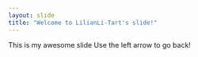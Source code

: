```yaml
---
layout: slide
title: "Welcome to LilianLi-Tart's slide!"
---
```

This is my awesome slide
Use the left arrow to go back!
